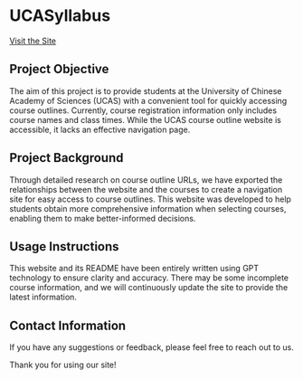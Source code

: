 # UCASyllabus

[Visit the Site](https://sjj1017.github.io/UCASyllabus/)

## Project Objective

The aim of this project is to provide students at the University of Chinese Academy of Sciences (UCAS) with a convenient tool for quickly accessing course outlines. Currently, course registration information only includes course names and class times. While the UCAS course outline website is accessible, it lacks an effective navigation page.

## Project Background

Through detailed research on course outline URLs, we have exported the relationships between the website and the courses to create a navigation site for easy access to course outlines. This website was developed to help students obtain more comprehensive information when selecting courses, enabling them to make better-informed decisions.

## Usage Instructions

This website and its README have been entirely written using GPT technology to ensure clarity and accuracy. There may be some incomplete course information, and we will continuously update the site to provide the latest information.

## Contact Information

If you have any suggestions or feedback, please feel free to reach out to us.

Thank you for using our site!
